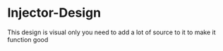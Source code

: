 # Injector-Design
This design is visual only you need to add a lot of source to it to make it function good

